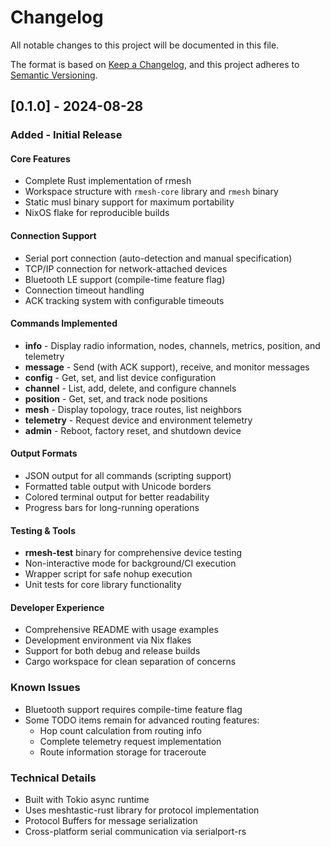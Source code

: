# Changelog

All notable changes to this project will be documented in this file.

The format is based on [Keep a Changelog](https://keepachangelog.com/en/1.0.0/),
and this project adheres to [Semantic Versioning](https://semver.org/spec/v2.0.0.html).

## [0.1.0] - 2024-08-28

### Added - Initial Release

#### Core Features
- Complete Rust implementation of rmesh
- Workspace structure with `rmesh-core` library and `rmesh` binary
- Static musl binary support for maximum portability
- NixOS flake for reproducible builds

#### Connection Support
- Serial port connection (auto-detection and manual specification)
- TCP/IP connection for network-attached devices
- Bluetooth LE support (compile-time feature flag)
- Connection timeout handling
- ACK tracking system with configurable timeouts

#### Commands Implemented
- **info** - Display radio information, nodes, channels, metrics, position, and telemetry
- **message** - Send (with ACK support), receive, and monitor messages
- **config** - Get, set, and list device configuration
- **channel** - List, add, delete, and configure channels
- **position** - Get, set, and track node positions
- **mesh** - Display topology, trace routes, list neighbors
- **telemetry** - Request device and environment telemetry
- **admin** - Reboot, factory reset, and shutdown device

#### Output Formats
- JSON output for all commands (scripting support)
- Formatted table output with Unicode borders
- Colored terminal output for better readability
- Progress bars for long-running operations

#### Testing & Tools
- **rmesh-test** binary for comprehensive device testing
- Non-interactive mode for background/CI execution
- Wrapper script for safe nohup execution
- Unit tests for core library functionality

#### Developer Experience
- Comprehensive README with usage examples
- Development environment via Nix flakes
- Support for both debug and release builds
- Cargo workspace for clean separation of concerns

### Known Issues
- Bluetooth support requires compile-time feature flag
- Some TODO items remain for advanced routing features:
  - Hop count calculation from routing info
  - Complete telemetry request implementation
  - Route information storage for traceroute

### Technical Details
- Built with Tokio async runtime
- Uses meshtastic-rust library for protocol implementation
- Protocol Buffers for message serialization
- Cross-platform serial communication via serialport-rs